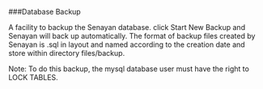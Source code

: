 ###Database Backup

A facility to backup the Senayan database. click Start New Backup and Senayan will back up automatically. The format of backup files created by Senayan is .sql in layout and named according to the creation date and store within directory files/backup.

Note: 
To do this backup, the mysql database user must have the right to LOCK TABLES.
